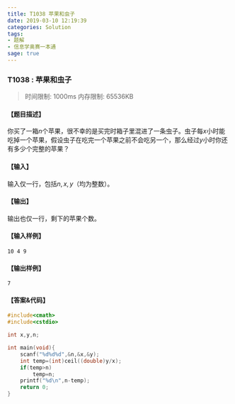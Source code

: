 ```yaml
---
title: T1038 苹果和虫子
date: 2019-03-10 12:19:39
categories: Solution
tags:
- 题解
- 信息学奥赛一本通
sage: true
---
```


### T1038 : 苹果和虫子

> 时间限制: $1000 \text{ms}$ 内存限制: $65536 \text{KB}$

<!-- more -->

#### 【题目描述】

你买了一箱$n$个苹果，很不幸的是买完时箱子里混进了一条虫子。虫子每$x$小时能吃掉一个苹果，假设虫子在吃完一个苹果之前不会吃另一个，那么经过$y$小时你还有多少个完整的苹果？

#### 【输入】

输入仅一行，包括$n,x,y$（均为整数）。

#### 【输出】

输出也仅一行，剩下的苹果个数。

#### 【输入样例】

```
10 4 9
```

#### 【输出样例】

```
7
```

#### 【答案&代码】

```cpp
#include<cmath>
#include<cstdio>

int x,y,n;

int main(void){
    scanf("%d%d%d",&n,&x,&y);
    int temp=(int)ceil((double)y/x);
    if(temp>n)
        temp=n;
    printf("%d\n",n-temp);
    return 0;
}
```
